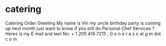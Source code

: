 # catering
Catering Order 
Greeting My name is Vin my uncle birthday party is coming up next month just want to know if you still do Personal Chef Services ? Heres is my E mail and text No: + 1 205 419 7215 , G e n e r a s o at g m dot c o  m
